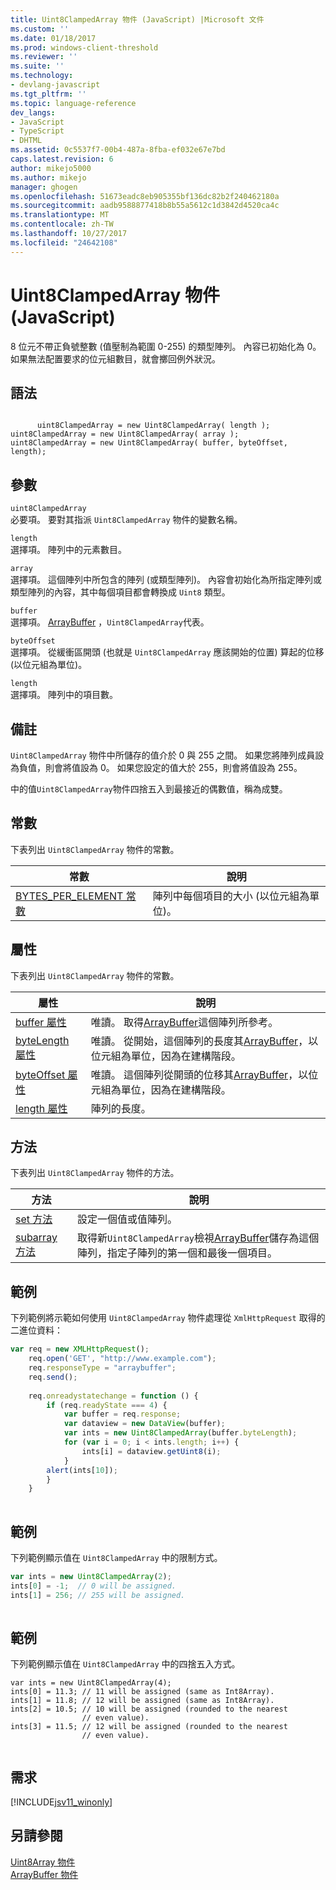 ```yaml
---
title: Uint8ClampedArray 物件 (JavaScript) |Microsoft 文件
ms.custom: ''
ms.date: 01/18/2017
ms.prod: windows-client-threshold
ms.reviewer: ''
ms.suite: ''
ms.technology:
- devlang-javascript
ms.tgt_pltfrm: ''
ms.topic: language-reference
dev_langs:
- JavaScript
- TypeScript
- DHTML
ms.assetid: 0c5537f7-00b4-487a-8fba-ef032e67e7bd
caps.latest.revision: 6
author: mikejo5000
ms.author: mikejo
manager: ghogen
ms.openlocfilehash: 51673eadc8eb905355bf136dc82b2f240462180a
ms.sourcegitcommit: aadb9588877418b8b55a5612c1d3842d4520ca4c
ms.translationtype: MT
ms.contentlocale: zh-TW
ms.lasthandoff: 10/27/2017
ms.locfileid: "24642108"
---
```

# <a name="uint8clampedarray-object-javascript"></a>Uint8ClampedArray 物件 (JavaScript)
8 位元不帶正負號整數 (值壓制為範圍 0-255) 的類型陣列。 內容已初始化為 0。 如果無法配置要求的位元組數目，就會擲回例外狀況。  
  
## <a name="syntax"></a>語法  
  
```  
  
      uint8ClampedArray = new Uint8ClampedArray( length );  
uint8ClampedArray = new Uint8ClampedArray( array );  
uint8ClampedArray = new Uint8ClampedArray( buffer, byteOffset, length);  
```  
  
## <a name="parameters"></a>參數  
 `uint8ClampedArray`  
 必要項。 要對其指派 `Uint8ClampedArray` 物件的變數名稱。  
  
 `length`  
 選擇項。 陣列中的元素數目。  
  
 `array`  
 選擇項。 這個陣列中所包含的陣列 (或類型陣列)。 內容會初始化為所指定陣列或類型陣列的內容，其中每個項目都會轉換成 `Uint8` 類型。  
  
 `buffer`  
 選擇項。 [ArrayBuffer](../../javascript/reference/arraybuffer-object.md) ，`Uint8ClampedArray`代表。  
  
 `byteOffset`  
 選擇項。 從緩衝區開頭 (也就是 `Uint8ClampedArray` 應該開始的位置) 算起的位移 (以位元組為單位)。  
  
 `length`  
 選擇項。 陣列中的項目數。  
  
## <a name="remarks"></a>備註  
 `Uint8ClampedArray` 物件中所儲存的值介於 0 與 255 之間。 如果您將陣列成員設為負值，則會將值設為 0。 如果您設定的值大於 255，則會將值設為 255。  
  
 中的值`Uint8ClampedArray`物件四捨五入到最接近的偶數值，稱為成雙。  
  
## <a name="constants"></a>常數  
 下表列出 `Uint8ClampedArray` 物件的常數。  
  
|常數|說明|  
|--------------|-----------------|  
|[BYTES_PER_ELEMENT 常數](../../javascript/reference/bytes-per-element-constant-uint8clampedarray.md)|陣列中每個項目的大小 (以位元組為單位)。|  
  
## <a name="properties"></a>屬性  
 下表列出 `Uint8ClampedArray` 物件的常數。  
  
|屬性|說明|  
|--------------|-----------------|  
|[buffer 屬性](../../javascript/reference/buffer-property-uint8clampedarray.md)|唯讀。 取得[ArrayBuffer](../../javascript/reference/arraybuffer-object.md)這個陣列所參考。|  
|[byteLength 屬性](../../javascript/reference/bytelength-property-uint8clampedarray.md)|唯讀。 從開始，這個陣列的長度其[ArrayBuffer](../../javascript/reference/arraybuffer-object.md)，以位元組為單位，因為在建構階段。|  
|[byteOffset 屬性](../../javascript/reference/byteoffset-property-uint8clampedarray.md)|唯讀。 這個陣列從開頭的位移其[ArrayBuffer](../../javascript/reference/arraybuffer-object.md)，以位元組為單位，因為在建構階段。|  
|[length 屬性](../../javascript/reference/length-property-uint8clampedarray.md)|陣列的長度。|  
  
## <a name="methods"></a>方法  
 下表列出 `Uint8ClampedArray` 物件的方法。  
  
|方法|說明|  
|------------|-----------------|  
|[set 方法](../../javascript/reference/set-method-uint8clampedarray.md)|設定一個值或值陣列。|  
|[subarray 方法](../../javascript/reference/subarray-method-uint8clampedarray.md)|取得新`Uint8ClampedArray`檢視[ArrayBuffer](../../javascript/reference/arraybuffer-object.md)儲存為這個陣列，指定子陣列的第一個和最後一個項目。|  
  
## <a name="example"></a>範例  
 下列範例將示範如何使用 `Uint8ClampedArray` 物件處理從 `XmlHttpRequest` 取得的二進位資料：  
  
```JavaScript  
var req = new XMLHttpRequest();  
    req.open('GET', "http://www.example.com");  
    req.responseType = "arraybuffer";  
    req.send();  
  
    req.onreadystatechange = function () {  
        if (req.readyState === 4) {  
            var buffer = req.response;  
            var dataview = new DataView(buffer);  
            var ints = new Uint8ClampedArray(buffer.byteLength);  
            for (var i = 0; i < ints.length; i++) {  
                ints[i] = dataview.getUint8(i);  
            }  
        alert(ints[10]);  
        }  
    }  
  
```  
  
## <a name="example"></a>範例  
 下列範例顯示值在 `Uint8ClampedArray` 中的限制方式。  
  
```JavaScript  
var ints = new Uint8ClampedArray(2);  
ints[0] = -1;  // 0 will be assigned.  
ints[1] = 256; // 255 will be assigned.  
  
```  
  
## <a name="example"></a>範例  
 下列範例顯示值在 `Uint8ClampedArray` 中的四捨五入方式。  
  
```  
var ints = new Uint8ClampedArray(4);  
ints[0] = 11.3; // 11 will be assigned (same as Int8Array).  
ints[1] = 11.8; // 12 will be assigned (same as Int8Array).  
ints[2] = 10.5; // 10 will be assigned (rounded to the nearest   
                // even value).  
ints[3] = 11.5; // 12 will be assigned (rounded to the nearest   
                // even value).  
  
```  
  
## <a name="requirements"></a>需求  
 [!INCLUDE[jsv11_winonly](../../javascript/reference/includes/jsv11-winonly-md.md)]  
  
## <a name="see-also"></a>另請參閱  
 [Uint8Array 物件](../../javascript/reference/uint8array-object.md)   
 [ArrayBuffer 物件](../../javascript/reference/arraybuffer-object.md)
